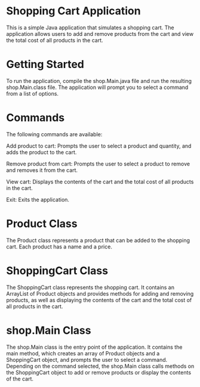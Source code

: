 # Shopping Cart Application
This is a simple Java application that simulates a shopping cart. The application allows users to add and remove products from the cart and view the total cost of all products in the cart.
# Getting Started
To run the application, compile the shop.Main.java file and run the resulting shop.Main.class file. The application will prompt you to select a command from a list of options.

# Commands
The following commands are available:

Add product to cart: Prompts the user to select a product and quantity, and adds the product to the cart.

Remove product from cart: Prompts the user to select a product to remove and removes it from the cart.

View cart: Displays the contents of the cart and the total cost of all products in the cart.

Exit: Exits the application.

# Product Class
The Product class represents a product that can be added to the shopping cart. Each product has a name and a price.

# ShoppingCart Class
The ShoppingCart class represents the shopping cart. It contains an ArrayList of Product objects and provides methods for adding and removing products, as well as displaying the contents of the cart and the total cost of all products in the cart.

# shop.Main Class
The shop.Main class is the entry point of the application. It contains the main method, which creates an array of Product objects and a ShoppingCart object, and prompts the user to select a command. Depending on the command selected, the shop.Main class calls methods on the ShoppingCart object to add or remove products or display the contents of the cart.
